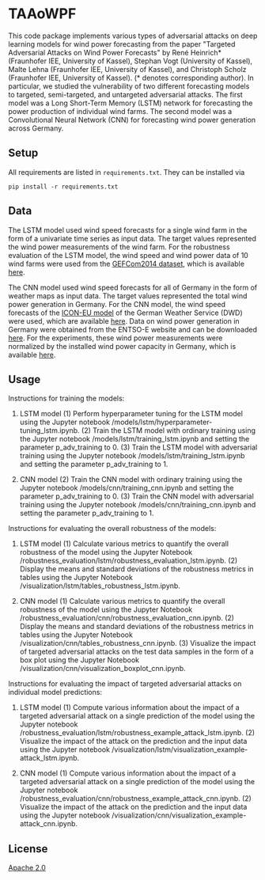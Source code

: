 # TAAoWPF

This code package implements various types of adversarial attacks on deep learning models for wind power forecasting from the paper "Targeted Adversarial Attacks on Wind Power Forecasts" by René Heinrich* (Fraunhofer IEE, University of Kassel), Stephan Vogt (University of Kassel), Malte Lehna (Fraunhofer IEE, University of Kassel), and Christoph Scholz (Fraunhofer IEE, University of Kassel).
(* denotes corresponding author).
In particular, we studied the vulnerability of two different forecasting models to targeted, semi-targeted, and untargeted adversarial attacks. 
The first model was a Long Short-Term Memory (LSTM) network for forecasting the power production of individual wind farms. 
The second model was a Convolutional Neural Network (CNN) for forecasting wind power generation across Germany.

## Setup
All requirements are listed in `requirements.txt`. They can be installed via
```{python}
pip install -r requirements.txt
```

## Data
The LSTM model used wind speed forecasts for a single wind farm in the form of a univariate time series as input data. 
The target values represented the wind power measurements of the wind farm. 
For the robustness evaluation of the LSTM model, the wind speed and wind power data of 10 wind farms were used from the [GEFCom2014 dataset](https://www.sciencedirect.com/science/article/abs/pii/S0169207016000133), which is available [here](https://www.dropbox.com/s/pqenrr2mcvl0hk9/GEFCom2014.zip?dl=0).

The CNN model used wind speed forecasts for all of Germany in the form of weather maps as input data. 
The target values represented the total wind power generation in Germany. 
For the CNN model, the wind speed forecasts of the [ICON-EU model](https://www.dwd.de/DWD/forschung/nwv/fepub/icon_database_main.pdf) of the German Weather Service (DWD) were used, which are available [here](https://opendata.dwd.de/weather/nwp/icon-eu/). 
Data on wind power generation in Germany were obtained from the ENTSO-E website and can be downloaded [here](https://transparency.entsoe.eu/generation/r2/actualGenerationPerProductionType/show). 
For the experiments, these wind power measurements were normalized by the installed wind power capacity in Germany, which is available [here](https://transparency.entsoe.eu/generation/r2/installedGenerationCapacityAggregation/show).

## Usage
Instructions for training the models:

1. LSTM model
   (1) Perform hyperparameter tuning for the LSTM model using the Jupyter notebook /models/lstm/hyperparameter-tuning_lstm.ipynb.
   (2) Train the LSTM model with ordinary training using the Jupyter notebook /models/lstm/training_lstm.ipynb and setting the parameter p_adv_training to 0.
   (3) Train the LSTM model with adversarial training using the Jupyter notebook /models/lstm/training_lstm.ipynb and setting the parameter p_adv_training to 1.

2. CNN model
   (2) Train the CNN model with ordinary training using the Jupyter notebook /models/cnn/training_cnn.ipynb and setting the parameter p_adv_training to 0.
   (3) Train the CNN model with adversarial training using the Jupyter notebook /models/cnn/training_cnn.ipynb and setting the parameter p_adv_training to 1.

Instructions for evaluating the overall robustness of the models:
1. LSTM model
   (1) Calculate various metrics to quantify the overall robustness of the model using the Jupyter Notebook /robustness_evaluation/lstm/robustness_evaluation_lstm.ipynb.
   (2) Display the means and standard deviations of the robustness metrics in tables using the Jupyter Notebook /visualization/lstm/tables_robustness_lstm.ipynb.

2. CNN model
   (1) Calculate various metrics to quantify the overall robustness of the model using the Jupyter Notebook /robustness_evaluation/cnn/robustness_evaluation_cnn.ipynb.
   (2) Display the means and standard deviations of the robustness metrics in tables using the Jupyter Notebook /visualization/cnn/tables_robustness_cnn.ipynb.
   (3) Visualize the impact of targeted adversarial attacks on the test data samples in the form of a box plot using the Jupyter Notebook /visualization/cnn/visualization_boxplot_cnn.ipynb.

Instructions for evaluating the impact of targeted adversarial attacks on individual model predictions:
1. LSTM model
   (1) Compute various information about the impact of a targeted adversarial attack on a single prediction of the model using the Jupyter notebook /robustness_evaluation/lstm/robustness_example_attack_lstm.ipynb.
   (2) Visualize the impact of the attack on the prediction and the input data using the Jupyter notebook /visualization/lstm/visualization_example-attack_lstm.ipynb.

2. CNN model
   (1) Compute various information about the impact of a targeted adversarial attack on a single prediction of the model using the Jupyter notebook /robustness_evaluation/cnn/robustness_example_attack_cnn.ipynb.
   (2) Visualize the impact of the attack on the prediction and the input data using the Jupyter notebook /visualization/cnn/visualization_example-attack_cnn.ipynb.

## License

[Apache 2.0](https://www.apache.org/licenses/LICENSE-2.0.txt)

